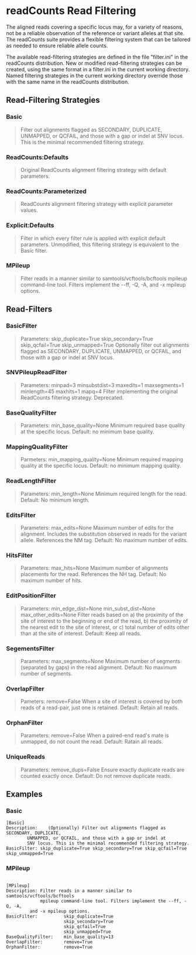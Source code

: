 # readCounts Read Filtering

The aligned reads covering a specific locus may, for a variety of
reasons, not be a reliable observation of the reference or variant
alleles at that site. The readCounts suite provides a flexible filtering system that can be tailored as needed to ensure reliable allele counts.

The available read-filtering strategies are defined in the file
"filter.ini" in the readCounts distribution. New or modified
read-filtering strategies can be created, using the same format in
a filter.ini in the current working directory. Named filtering
strategies in the current working directory override those with the
same name in the readCounts distribution.

## Read-Filtering Strategies

### Basic
> Filter out alignments flagged as SECONDARY, DUPLICATE, UNMAPPED, or QCFAIL, and those with a gap or indel at SNV locus. This is the minimal recommended filtering strategy.

### ReadCounts:Defaults
> Original ReadCounts alignment filtering strategy with default parameters.

### ReadCounts:Parameterized
> ReadCounts alignment filtering strategy with explicit parameter values.

### Explicit:Defaults
> Filter in which every filter rule is applied with explicit default parameters. Unmodified, this filtering strategy is equivalent to the Basic filter.

### MPileup
> Filter reads in a manner similar to samtools/vcftools/bcftools mpileup command-line tool. Filters implement the --ff, -Q, -A, and -x mpileup options.

## Read-Filters

### BasicFilter
> Parameters: skip_duplicate=True skip_secondary=True skip_qcfail=True skip_unmapped=True
> Optionally filter out alignments flagged as SECONDARY, DUPLICATE, UNMAPPED, or QCFAIL, and those with a gap or indel at SNV locus.  

### SNVPileupReadFilter
> Parameters: minpad=3 minsubstdist=3 maxedits=1 maxsegments=1 minlength=45 maxhits=1 mapq=4
> Filter implementing the original ReadCounts filtering strategy. Deprecated.

### BaseQualityFilter
> Parameters: min_base_quality=None
> Minimum required base quality at the specific locus. Default: no minimum base quality. 

### MappingQualityFilter
> Parmeters: min_mapping_quality=None
> Minimum required mapping quality at the specific locus. Default: no minimum mapping quality. 

### ReadLengthFilter
> Parameters: min_length=None
> Minimum required length for the read. Default: No minimum length.

### EditsFilter
> Parameters: max_edits=None
> Maximum number of edits for the alignment. Includes the substitution observed in reads for the variant allele. References the NM tag. Default: No maximum number of edits. 

### HitsFilter
> Parameters: max_hits=None
> Maximum number of alignments placements for the read. References the NH tag. Default: No maximum number of hits. 

### EditPositionFilter
> Parameters: min_edge_dist=None min_subst_dist=None max_other_edits=None
> Filter reads based on a) the proximity of the site of interest to the beginning or end of the read, b) the proximity of the nearest edit to the site of interest, or c) total number of edits other than at the site of interest. Default: Keep all reads. 

### SegementsFilter
> Parameters: max_segments=None
> Maximum number of segments (separated by gaps) in the read alignment. Default: No maximum number of segments. 

### OverlapFilter
> Pameters: remove=False
> When a site of interest is covered by both reads of a read-pair, just one is retained. Default: Retain all reads. 

### OrphanFilter
> Parameters: remove=False
> When a paired-end read's mate is unmapped, do not count the read. Default: Ratain all reads. 

### UniqueReads
> Parameters: remove_dups=False
> Ensure exactly duplicate reads are counted exactly once. Default: Do not remove duplicate reads. 

## Examples

### Basic

```
[Basic]
Description:    (Optionally) Filter out alignments flagged as SECONDARY, DUPLICATE,
		UNMAPPED, or QCFAIL, and those with a gap or indel at
		SNV locus. This is the minimal recommended filtering strategy.
BasicFilter: skip_duplicate=True skip_secondary=True skip_qcfail=True skip_unmapped=True
```

### MPileup

```

[MPileup]
Description: Filter reads in a manner similar to samtools/vcftools/bcftools
             mpileup command-line tool. Filters implement the --ff, -Q, -A,
	     and -x mpileup options.
BasicFilter:          skip_duplicate=True
                      skip_secondary=True
                      skip_qcfail=True
                      skip_unmapped=True
BaseQualityFilter:    min_base_quality=13
OverlapFilter:        remove=True
OrphanFilter:         remove=True
```
